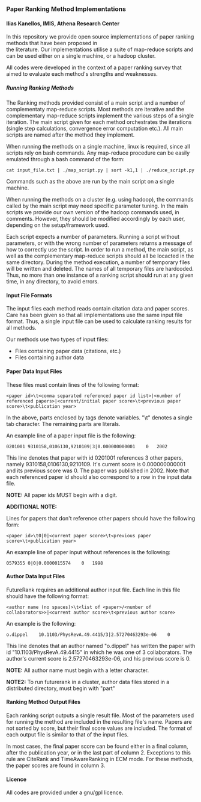 ### Paper Ranking Method Implementations

#### Ilias Kanellos, IMIS, Athena Research Center

In this repository we provide open source implementations of paper ranking methods that have been proposed in  
the literature. Our implementations utilise a suite of map-reduce scripts and can be used either on a single machine,
or a hadoop cluster.

All codes were developed in the context of a paper ranking survey that aimed to evaluate each method's strengths and weaknesses.

##### Running Ranking Methods

The Ranking methods provided consist of a main script and a number of complementaty map-reduce scripts.
Most methods are iterative and the complementary map-reduce scripts implement the various steps of a single
iteration. The main script given for each method orchestrates the iterations (single step calculations,
convergence error computation etc.). All main scripts are named after the method they implement.

When running the methods on a single machine, linux is required, since all scripts rely on bash commands.
Any map-reduce procedure can be easily emulated through a bash command of the form:

	cat input_file.txt | ./map_script.py | sort -k1,1 | ./reduce_script.py

Commands such as the above are run by the main script on a single machine.

When running the methods on a cluster (e.g. using hadoop), the commands called by the main script may need specific
parameter tuning. In the main scripts we provide our own version of the hadoop commands used, in comments. However,
they should be modified accordingly by each user, depending on the setup/framework used.

Each script expects a number of parameters. Running a script without parameters, or with the wrong number of parameters
returns a message of how to correctly use the script. In order to run a method, the main script, as well as the complementary map-reduce scripts should all be locacted in the same directory. During the method execution, a number of temporary files will be written and deleted. The names of all temporary files are hardcoded. Thus, no more than one instance of a ranking script should run at any given time, in any directory, to avoid errors.

#### Input File Formats

The input files each method reads contain citation data and paper scores.
Care has been given so that all implementations use the same input file format.
Thus, a single input file can be used to calculate ranking results for all methods.

Our methods use two types of input files:

* Files containing paper data (citations, etc.)
* Files containing author data

#### Paper Data Input Files

These files must contain lines of the following format:

	<paper id>\t<comma separated referenced paper id list>|<number of referenced papers>|<current/initial paper score>\t<previous paper score>\t<publication year>

In the above, parts enclosed by tags denote variables. "\t" denotes a single tab character. The remaining parts are literals.

An example line of a paper input file is the following:

	0201001 9310158,0106130,9210109|3|0.000000000001	0	2002

This line denotes that paper with id 0201001 references 3 other papers, namely 9310158,0106130,9210109. It's current score is 0.000000000001 and its previous score was 0. The paper was published in 2002.
Note that each referenced paper id should also correspond to a row in the input data file.

**NOTE:** All paper ids MUST begin with a digit.

**ADDITIONAL NOTE:**

Lines for papers that don't reference other papers should have the following form:

	<paper id>\t0|0|<current paper score>\t<previous paper score>\t<publication year>

An example line of paper input without references is the following:

	0579355	0|0|0.0000015574	0	1998

#### Author Data Input Files

FutureRank requires an additional author input file. Each line in this file should have the following format:

	<author name (no spaces)>\t<list of <paper>/<number of collaborators>>|<current author score>\t<previous author score>

An example is the following:

	o.dippel	10.1103/PhysRevA.49.4415/3|2.57270463293e-06	0

This line denotes that an author named "o.dippel" has written the paper with id "10.1103/PhysRevA.49.4415" in which he was one of 3 collaborators. The author's current score is 2.57270463293e-06, and his previous score is 0.

**NOTE:** All author name must begin with a letter character.

**NOTE2:** To run futurerank in a cluster, author data files stored in a distributed directory, must begin with "part"

#### Ranking Method Output Files

Each ranking script outputs a single result file. Most of the parameters used for running the method are included in
the resulting file's name. Papers are not sorted by score, but their final score values are included. The format
of each output file is similar to that of the input files.

In most cases, the final paper score can be found either in a final column, after the publication year, or in
the last part of column 2. Exceptions to this rule are CiteRank and TimeAwareRanking in ECM mode. For these methods,
the paper scores are found in column 3.

#### Licence

All codes are provided under a gnu/gpl licence.
